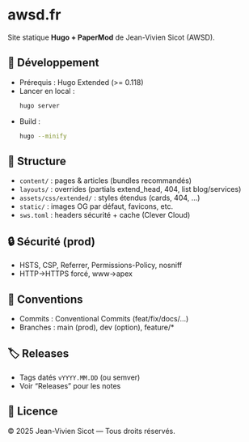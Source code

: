 # awsd.fr

Site statique **Hugo + PaperMod** de Jean-Vivien Sicot (AWSD).

## 🚀 Développement
- Prérequis : Hugo Extended (>= 0.118)
- Lancer en local :
  ```bash
  hugo server
  ````

* Build :

  ```bash
  hugo --minify
  ```

## 🧱 Structure

* `content/` : pages & articles (bundles recommandés)
* `layouts/` : overrides (partials extend_head, 404, list blog/services)
* `assets/css/extended/` : styles étendus (cards, 404, …)
* `static/` : images OG par défaut, favicons, etc.
* `sws.toml` : headers sécurité + cache (Clever Cloud)

## 🔒 Sécurité (prod)

* HSTS, CSP, Referrer, Permissions-Policy, nosniff
* HTTP→HTTPS forcé, www→apex

## 🧭 Conventions

* Commits : Conventional Commits (feat/fix/docs/…)
* Branches : main (prod), dev (option), feature/*

## 🏷️ Releases

* Tags datés `vYYYY.MM.DD` (ou semver)
* Voir “Releases” pour les notes

## 📄 Licence

© 2025 Jean-Vivien Sicot — Tous droits réservés.